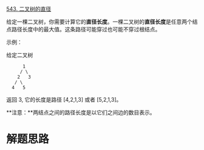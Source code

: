 [543. 二叉树的直径](https://leetcode-cn.com/problems/diameter-of-binary-tree/)

给定一棵二叉树，你需要计算它的**直径长度**。一棵二叉树的**直径长度**是任意两个结点路径长度中的最大值。这条路径可能穿过也可能不穿过根结点。

示例：

给定二叉树

          1
         / \
        2   3
       / \     
      4   5    
返回 3, 它的长度是路径 [4,2,1,3] 或者 [5,2,1,3]。

**注意：**两结点之间的路径长度是以它们之间边的数目表示。

# 解题思路

